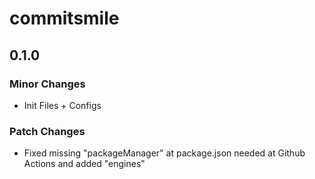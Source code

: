 # commitsmile

## 0.1.0

### Minor Changes

- Init Files + Configs

### Patch Changes

- Fixed missing "packageManager" at package.json needed at Github Actions and added "engines"
